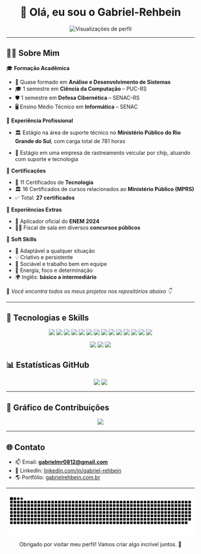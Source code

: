 <h1 align="center">👋 Olá, eu sou o Gabriel-Rehbein</h1>

<p align="center">
  <img src="https://komarev.com/ghpvc/?username=Gabriel-Rehbein&label=VISITAS&color=8A2BE2&style=flat" alt="Visualizações de perfil" />
</p>


---
## 🧑‍💻 Sobre Mim

🎓 **Formação Acadêmica**
- 📘 Quase formado em **Análise e Desenvolvimento de Sistemas**
- 🎓 1 semestre em **Ciência da Computação** – PUC-RS
- 🛡️ 1 semestre em **Defesa Cibernética** – SENAC-RS
- 🖥️ Ensino Médio Técnico em **Informática** – SENAC

💼 **Experiência Profissional**

- 🏛️ Estágio na área de suporte técnico no **Ministério Público do Rio Grande do Sul**, com carga total de 781 horas

- 🚗 Estágio em uma empresa de rastreamento veicular por chip, atuando com suporte e tecnologia
  
📜 **Certificações**
- 🧠 11 Certificados de **Tecnologia**
- 🏛️ 16 Certificados de cursos relacionados ao **Ministério Público (MPRS)**
- ✅ Total: **27 certificados**

📌 **Experiências Extras**
- 📝 Aplicador oficial do **ENEM 2024**
- 🧑‍🏫 Fiscal de sala em diversos **concursos públicos**

🌟 **Soft Skills**
- 🔄 Adaptável a qualquer situação
- 💡 Criativo e persistente
- 🤝 Sociável e trabalho bem em equipe
- 🔋 Energia, foco e determinação
- 🌍 Inglês: **básico a intermediário**

📂 *Você encontra todos os meus projetos nos repositórios abaixo 👇*

---


## 🚀 Tecnologias e Skills

<p align="center">
  <a href="https://developer.mozilla.org/en-US/docs/Web/HTML" target="_blank"><img src="https://skillicons.dev/icons?i=html" /></a>
  <a href="https://developer.mozilla.org/en-US/docs/Web/CSS" target="_blank"><img src="https://skillicons.dev/icons?i=css" /></a>
  <a href="https://www.php.net/docs.php" target="_blank"><img src="https://skillicons.dev/icons?i=php" /></a>
  <a href="https://docs.python.org/3/" target="_blank"><img src="https://skillicons.dev/icons?i=python" /></a>
  <a href="https://developer.mozilla.org/en-US/docs/Web/JavaScript" target="_blank"><img src="https://skillicons.dev/icons?i=javascript" /></a>
  <a href="https://dev.mysql.com/doc/" target="_blank"><img src="https://skillicons.dev/icons?i=mysql" /></a>
  <a href="https://git-scm.com/doc" target="_blank"><img src="https://skillicons.dev/icons?i=git" /></a>
  <a href="https://docs.github.com/" target="_blank"><img src="https://skillicons.dev/icons?i=github" /></a>
  <a href="https://www.arduino.cc/reference/en/" target="_blank"><img src="https://skillicons.dev/icons?i=arduino" /></a>
  <a href="https://code.visualstudio.com/docs" target="_blank"><img src="https://skillicons.dev/icons?i=vscode" /></a>
  <a href="https://docs.replit.com/" target="_blank"><img src="https://skillicons.dev/icons?i=replit" /></a>
  <a href="https://www.sublimetext.com/docs/" target="_blank"><img src="https://skillicons.dev/icons?i=sublime" /></a>
  <a href="https://learn.microsoft.com/en-us/windows/" target="_blank"><img src="https://skillicons.dev/icons?i=windows" /></a>
  <a href="https://docs.aws.amazon.com/" target="_blank"><img src="https://skillicons.dev/icons?i=aws" /></a>
</p>

<p align="center">
  <img src="https://img.shields.io/badge/UI/UX-%23F7DF1E?style=for-the-badge&logo=figma&logoColor=black" />
  <img src="https://img.shields.io/badge/REST%20API-%2300ADD8?style=for-the-badge&logo=api&logoColor=white" />
  <img src="https://img.shields.io/badge/Estudando-Java%20%7C%20C++-informational?style=for-the-badge&logo=code&logoColor=white" />
</p>


## 📊 Estatísticas GitHub

<p align="center">
  <img height="180em" src="https://github-readme-stats.vercel.app/api/top-langs/?username=Gabriel-Rehbein&layout=compact&theme=tokyonight"/>
  <img height="180em" src="https://github-readme-stats.vercel.app/api?username=Gabriel-Rehbein&show_icons=true&theme=tokyonight" />
</p>

---

## 🧠 Gráfico de Contribuições

<p align="center">
  <img src="https://github-readme-activity-graph.vercel.app/graph?username=Gabriel-Rehbein&theme=react-dark&bg_color=0d1117&color=00e6e6&line=00ffe7&point=ffffff&hide_border=true" />
</p>

---



## 🌐 Contato

- 📫 Email: **gabrielmr0812@gmail.com**  
- 💼 LinkedIn: [linkedin.com/in/gabriel-rehbein](https://www.linkedin.com/in/gabriel-rehbein)  
- 🌎 Portfólio: [gabrielrehbein.com.br](https://gabrielrehbein.com.br/)

---
<p align="center">
  <img src="https://raw.githubusercontent.com/platane/snk/output/github-contribution-grid-snake.svg" alt="snake gif" />
</p>


<p align="center">
  Obrigado por visitar meu perfil! Vamos criar algo incrível juntos. 🚀
</p>
